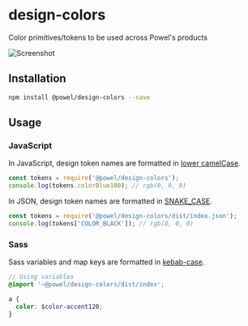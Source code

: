 # design-colors

Color primitives/tokens to be used across Powel's products

![Screenshot](https://user-images.githubusercontent.com/927591/106161718-9f898080-6187-11eb-99ca-734cf79ee3b5.png)

## Installation

```sh
npm install @powel/design-colors --save
```

## Usage

### JavaScript

In JavaScript, design token names are formatted in [lower camelCase](https://en.wikipedia.org/wiki/Camel_case).

```js
const tokens = require('@powel/design-colors');
console.log(tokens.colorBlue100); // rgb(0, 0, 0)
```

In JSON, design token names are formatted in [SNAKE_CASE](https://en.wikipedia.org/wiki/Snake_case).

```js
const tokens = require('@powel/design-colors/dist/index.json');
console.log(tokens['COLOR_BLACK']); // rgb(0, 0, 0)
```

### Sass

Sass variables and map keys are formatted in [kebab-case](https://en.wikipedia.org/wiki/Kebab_case).

```scss
// Using variables
@import '~@powel/design-colors/dist/index';

a {
  color: $color-accent120;
}
```
